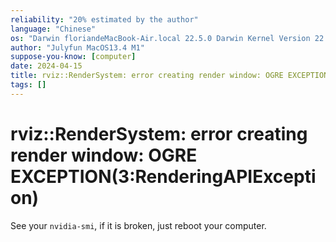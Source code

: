 ```yaml
---
reliability: "20% estimated by the author"
language: "Chinese"
os: "Darwin floriandeMacBook-Air.local 22.5.0 Darwin Kernel Version 22.5.0: Mon Apr 24 20:53:44 PDT 2023; root:xnu-8796.121.2~5/RELEASE_ARM64_T8103 arm64"
author: "Julyfun MacOS13.4 M1"
suppose-you-know: [computer]
date: 2024-04-15
title: rviz::RenderSystem: error creating render window: OGRE EXCEPTION(3:RenderingAPIException)
tags: []
---
```


# rviz::RenderSystem: error creating render window: OGRE EXCEPTION(3:RenderingAPIException)

See your `nvidia-smi`, if it is broken, just reboot your computer. 

